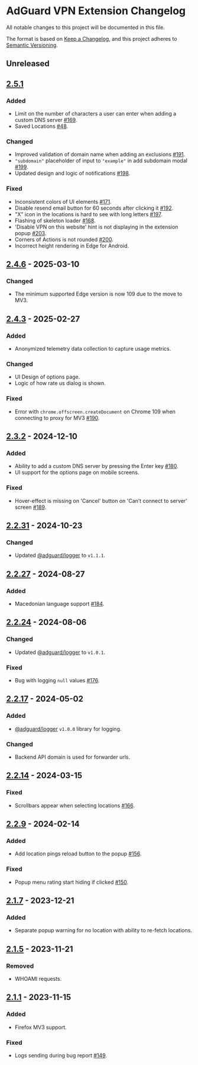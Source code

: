 # AdGuard VPN Extension Changelog

All notable changes to this project will be documented in this file.

The format is based on [Keep a Changelog](https://keepachangelog.com/en/1.0.0/),
and this project adheres to [Semantic Versioning](https://semver.org/spec/v2.0.0.html).

<!-- TODO: Add release version, link and date -->
## Unreleased

<!-- TODO: Add release date -->
## [2.5.1]

### Added

- Limit on the number of characters a user can enter when adding a custom DNS server [#169].
- Saved Locations [#48].

### Changed

- Improved validation of domain name when adding an exclusions [#191].
- `"subdomain"` placeholder of input to `"example"` in add subdomain modal [#199].
- Updated design and logic of notifications [#198].

### Fixed

- Inconsistent colors of UI elements [#171].
- Disable resend email button for 60 seconds after clicking it [#192].
- "X" icon in the locations is hard to see with long letters [#197].
- Flashing of skeleton loader [#168].
- 'Disable VPN on this website' hint is not displaying in the extension popup [#203].
- Corners of Actions is not rounded [#200].
- Incorrect height rendering in Edge for Android.

[#48]: https://github.com/AdguardTeam/AdGuardVPNExtension/issues/48
[#168]: https://github.com/AdguardTeam/AdGuardVPNExtension/issues/168
[#169]: https://github.com/AdguardTeam/AdGuardVPNExtension/issues/169
[#171]: https://github.com/AdguardTeam/AdGuardVPNExtension/issues/171
[#191]: https://github.com/AdguardTeam/AdGuardVPNExtension/issues/191
[#192]: https://github.com/AdguardTeam/AdGuardVPNExtension/issues/192
[#197]: https://github.com/AdguardTeam/AdGuardVPNExtension/issues/197
[#198]: https://github.com/AdguardTeam/AdGuardVPNExtension/issues/198
[#199]: https://github.com/AdguardTeam/AdGuardVPNExtension/issues/199
[#200]: https://github.com/AdguardTeam/AdGuardVPNExtension/issues/200
[#203]: https://github.com/AdguardTeam/AdGuardVPNExtension/issues/203
[2.5.1]: https://github.com/AdguardTeam/AdGuardVPNExtension/compare/v2.4.6...v2.5.1

## [2.4.6] - 2025-03-10

### Changed

- The minimum supported Edge version is now 109 due to the move to MV3.

[2.4.6]: https://github.com/AdguardTeam/AdGuardVPNExtension/compare/v2.4.3...v2.4.6

## [2.4.3] - 2025-02-27

### Added

- Anonymized telemetry data collection to capture usage metrics.

### Changed

- UI Design of options page.
- Logic of how rate us dialog is shown.

### Fixed

- Error with `chrome.offscreen.createDocument` on Chrome 109 when connecting to proxy for MV3 [#190].

[2.4.3]: https://github.com/AdguardTeam/AdGuardVPNExtension/compare/v2.3.2...v2.4.3
[#190]: https://github.com/AdguardTeam/AdGuardVPNExtension/issues/190

## [2.3.2] - 2024-12-10

### Added

- Ability to add a custom DNS server by pressing the Enter key [#180].
- UI support for the options page on mobile screens.

### Fixed

- Hover-effect is missing on 'Cancel' button on 'Can’t connect to server' screen [#189].

[2.3.2]: https://github.com/AdguardTeam/AdGuardVPNExtension/compare/v2.2.32...v2.3.2
[#180]: https://github.com/AdguardTeam/AdGuardVPNExtension/issues/180
[#189]: https://github.com/AdguardTeam/AdGuardVPNExtension/issues/189

## [2.2.31] - 2024-10-23

### Changed

- Updated [@adguard/logger] to `v1.1.1`.

[2.2.31]: https://github.com/AdguardTeam/AdGuardVPNExtension/compare/v2.2.27...v2.2.31

## [2.2.27] - 2024-08-27

### Added

- Macedonian language support [#184].

[2.2.27]: https://github.com/AdguardTeam/AdGuardVPNExtension/compare/v2.2.24...v2.2.27
[#184]: https://github.com/AdguardTeam/AdGuardVPNExtension/issues/184

## [2.2.24] - 2024-08-06

### Changed

- Updated [@adguard/logger] to `v1.0.1`.

### Fixed

- Bug with logging `null` values [#176].

[2.2.24]: https://github.com/AdguardTeam/AdGuardVPNExtension/compare/v2.2.20...v2.2.24
[#176]: https://github.com/AdguardTeam/AdGuardVPNExtension/issues/176

## [2.2.17] - 2024-05-02

### Added

- [@adguard/logger] `v1.0.0` library for logging.

### Changed

- Backend API domain is used for forwarder urls.

[2.2.17]: https://github.com/AdguardTeam/AdGuardVPNExtension/compare/v2.2.14...v2.2.17

## [2.2.14] - 2024-03-15

### Fixed

- Scrollbars appear when selecting locations [#166].

[2.2.14]: https://github.com/AdguardTeam/AdGuardVPNExtension/compare/v2.2.9...v2.2.14
[#166]: https://github.com/AdguardTeam/AdGuardVPNExtension/issues/166

## [2.2.9] - 2024-02-14

### Added

- Add location pings reload button to the popup [#156].

### Fixed

- Popup menu rating start hiding if clicked [#150].

[2.2.9]: https://github.com/AdguardTeam/AdGuardVPNExtension/compare/v2.1.7...v2.2.9
[#156]: https://github.com/AdguardTeam/AdGuardVPNExtension/issues/156
[#150]: https://github.com/AdguardTeam/AdGuardVPNExtension/issues/150

## [2.1.7] - 2023-12-21

### Added

- Separate popup warning for no location with ability to re-fetch locations.

[2.1.7]: https://github.com/AdguardTeam/AdGuardVPNExtension/compare/v2.1.5...v2.1.7

## [2.1.5] - 2023-11-21

### Removed

- WHOAMI requests.

[2.1.5]: https://github.com/AdguardTeam/AdGuardVPNExtension/compare/v2.1.1...v2.1.5

## [2.1.1] - 2023-11-15

### Added

- Firefox MV3 support.

### Fixed

- Logs sending during bug report [#149].

[2.1.1]: https://github.com/AdguardTeam/AdGuardVPNExtension/compare/v2.0.65...v2.1.1
[#149]: https://github.com/AdguardTeam/AdGuardVPNExtension/issues/149

[@adguard/logger]: https://github.com/AdguardTeam/tsurlfilter/blob/master/packages/logger/CHANGELOG.md
